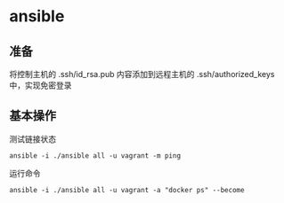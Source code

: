 # ansible


## 准备

将控制主机的 .ssh/id_rsa.pub 内容添加到远程主机的 .ssh/authorized_keys 中，实现免密登录

##  基本操作

测试链接状态

```
ansible -i ./ansible all -u vagrant -m ping
```

运行命令

```
ansible -i ./ansible all -u vagrant -a "docker ps" --become
```